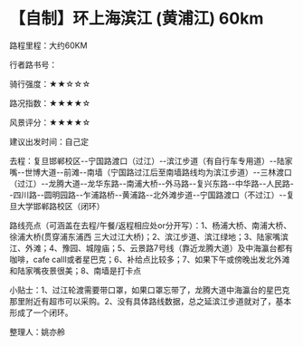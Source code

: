 # 【自制】环上海滨江 (黄浦江) 60km

路程里程：大约60KM

行者路书号：

骑行强度：★★☆☆☆

路况指数：★★★★☆

风景评分：★★★★☆

建议出发时间：自己定

去程：复旦邯郸校区--宁国路渡口（过江）--滨江步道（有自行车专用道）--陆家嘴--世博大道--前滩--南墙（宁国路过江后至南墙路线均为滨江步道）--三林渡口（过江）--龙腾大道--龙华东路--南浦大桥--外马路--复兴东路--中华路--人民路--四川路--圆明园路--乍浦路桥--黄浦路--北外滩步道--宁国路渡口（不过江）--复旦大学邯郸路校区（闭环）

路线亮点（可涵盖在去程/午餐/返程相应处or分开写）：1、杨浦大桥、南浦大桥、徐浦大桥(贯穿浦东浦西 三大过江大桥)；2、滨江步道、滨江绿地；3、陆家嘴滨江、外滩；4、豫园、城隍庙；5、云景路7号线（靠近龙腾大道）及中海瀛台都有咖啡，cafe calll或者星巴克；6、补给点比较多；7、如果下午或傍晚出发北外滩和陆家嘴夜景很美；8、南墙是打卡点

小贴士：1、过江轮渡需要带口罩，如果口罩忘带了，龙腾大道中海瀛台的星巴克那里附近有超市可以采购。2、没有具体路线数据，总之延滨江步道就对了，基本形成了一个闭环。

整理人：姚亦舲
